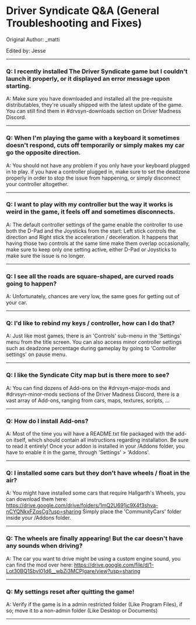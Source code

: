 # Driver Syndicate Q&A (General Troubleshooting and Fixes)

Original Author: _matti

Edited by: Jesse

____________________________

### Q:  I recently installed The Driver Syndicate game but I couldn't launch it properly, or it displayed an error message upon starting.

A:  Make sure you have downloaded and installed all the pre-requisite distributables, they're usually shipped with the latest update of the game.
    You can still find them in #drvsyn-downloads section on Driver Madness Discord.

____________________________

### Q:  When I'm playing the game with a keyboard it sometimes doesn't respond, cuts off temporarily or simply makes my car go the opposite direction.

A:  You should not have any problem if you only have your keyboard plugged in to play.
    if you have a controller plugged in, make sure to set the deadzone properly in order to stop the issue from happening, or simply disconnect your controller altogether.

____________________________

### Q:  I want to play with my controller but the way it works is weird in the game, it feels off and sometimes disconnects.

A:  The default controller settings of the game enable the controller to use both the D-Pad and the Joysticks from the start:
    Left stick controls the direction and Right stick the acceleration / deceleration.
	It happens that having those two controls at the same time make them overlap occasionally, make sure to keep only one setting active, either D-Pad or Joysticks to make sure the issue is no longer.

____________________________

### Q:  I see all the roads are square-shaped, are curved roads going to happen?

A:  Unfortunately, chances are very low, the same goes for getting out of your car.

____________________________

### Q:  I'd like to rebind my keys / controller, how can I do that?

A:  Just like most games, there is an 'Controls' sub-menu in the 'Settings' menu from the title screen.
    You can also access minor controller settings such as deadzone percentage during gameplay by going to 'Controller settings' on pause menu.

____________________________

### Q:  I like the Syndicate City map but is there more to see?

A:  You can find dozens of Add-ons on the #drvsyn-major-mods and #drvsyn-minor-mods sections of the Driver Madness Discord, there is a vast array of Add-ons, ranging from cars, maps, textures, scripts, ...

____________________________

### Q:  How do I install Add-ons?

A:  Most of the time you will have a README.txt file packaged with the add-on itself, which should contain all instructions regarding installation. Be sure to read it entirely!
    Once your addon is installed in your /Addons folder, you have to enable it in the game, through 'Settings' > 'Addons'.

____________________________

### Q:  I installed some cars but they don't have wheels / float in the air?

A:  You might have installed some cars that require Hallgarth's Wheels, you can download them here:
    https://drive.google.com/drive/folders/1mQ2U691jc9X4f3shva-nCYQNkxFZqsCg?usp=sharing
	Simply place the 'CommunityCars' folder inside your /Addons folder.

____________________________

### Q:  The wheels are finally appearing! But the car doesn't have any sounds when driving?

A:  The car you want to drive might be using a custom engine sound, you can find the mod over here:
    https://drive.google.com/file/d/1-Lot30BQ1Sbvl01d6__wbZi3MCPIgare/view?usp=sharing

____________________________

### Q:  My settings reset after quitting the game!

A:  Verify if the game is in a admin restricted folder (Like Program Files), if so; move it to a non-admin folder (Like Desktop or Documents)

____________________________